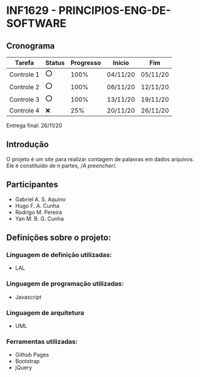 # INF1629 - PRINCIPIOS-ENG-DE-SOFTWARE

## Cronograma
Tarefa | Status | Progresso | Início | Fim
------ | ------ | --------- | ------ | ----
Controle 1 | :o: | 100% | 04/11/20 | 05/11/20
Controle 2 | :o: | 100% | 06/11/20 | 12/11/20
Controle 3 | :o: | 100% | 13/11/20 | 19/11/20
Controle 4 | :x: | 25% | 20/11/20 | 26/11/20

Entrega final: 26/11/20


## Introdução
O projeto é um site para realizar contagem de palavras em dados arquivos. 
Ele é constituído de n partes, /*A preencher*/.

## Participantes
* Gabriel A. S. Aquino
* Hugo F. A. Cunha
* Rodrigo M. Pereira 
* Yan M. B. G. Cunha 

## Definições sobre o projeto:
### Linguagem de definição utilizadas:
 * LAL
### Linguagem de programação utilizadas:
 * Javascript
### Linguagem de arquitetura
 * UML
### Ferramentas utilizadas:
 * Github Pages
 * Bootstrap
 * jQuery

<!--
## Inicialização do software
 1 - Entre no site: https://merxus17.github.io/Principios-de-engenharia-de-software/
 
 2 - Passo 2
  
 3 - Passo 3
  
 4 - Passo 4

## Finalizando o software 
 /*A preencher*/
-->
